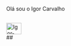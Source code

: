 Olá sou o Igor Carvalho
##
<div>
<img align="center" alt="Igor-HTML" height="30" width="40" src="https://img.shields.io/badge/HTML5-E34F26?style=for-the-badge&logo=html5&logoColor=white"> <a/>


</div>
##
